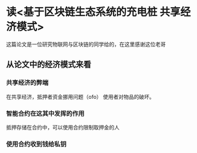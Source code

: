 # 读<基于区块链生态系统的充电桩 共享经济模式>
这篇论文是一位研究物联网与区块链的同学给的，在这里感谢这位老哥

## 从论文中的经济模式来看

### 共享经济的弊端
在共享经济，抵押者资金挪用问题（ofo）
使用者对物品的破坏。

### 智能合约在这其中发挥的作用
抵押存储在合约中，可以使用合约限制取押金的人

### 使用合约收到钱给私钥